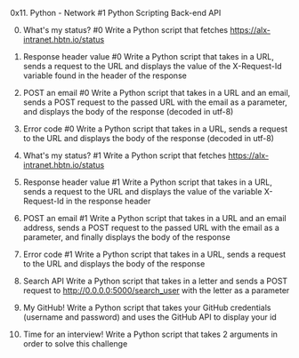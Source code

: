0x11. Python - Network #1
Python
Scripting
Back-end
API

0. What's my status? #0
Write a Python script that fetches https://alx-intranet.hbtn.io/status

1. Response header value #0
Write a Python script that takes in a URL, sends a request to the URL and displays the value of the X-Request-Id variable found in the header of the response

2. POST an email #0
Write a Python script that takes in a URL and an email, sends a POST request to the passed URL with the email as a parameter, and displays the body of the response (decoded in utf-8)

3. Error code #0
Write a Python script that takes in a URL, sends a request to the URL and displays the body of the response (decoded in utf-8)

4. What's my status? #1
Write a Python script that fetches https://alx-intranet.hbtn.io/status

5. Response header value #1
Write a Python script that takes in a URL, sends a request to the URL and displays the value of the variable X-Request-Id in the response header

6. POST an email #1
Write a Python script that takes in a URL and an email address, sends a POST request to the passed URL with the email as a parameter, and finally displays the body of the response

7. Error code #1
Write a Python script that takes in a URL, sends a request to the URL and displays the body of the response

8. Search API
Write a Python script that takes in a letter and sends a POST request to http://0.0.0.0:5000/search_user with the letter as a parameter

9. My GitHub!
Write a Python script that takes your GitHub credentials (username and password) and uses the GitHub API to display your id

10. Time for an interview!
Write a Python script that takes 2 arguments in order to solve this challenge
